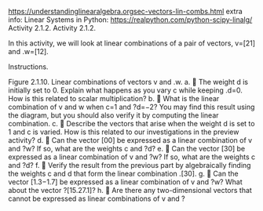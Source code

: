 https://understandinglinearalgebra.orgsec-vectors-lin-combs.html
extra info: 
Linear Systems in Python: https://realpython.com/python-scipy-linalg/ 
Activity 2.1.2. 
Activity 2.1.2. 
 
In this activity, we will look at linear combinations of a pair of vectors, v=[21] and .w=[12].

Instructions.

Figure 2.1.10. Linear combinations of vectors v and .w.
a.	🔗
The weight d is initially set to 0. Explain what happens as you vary c while keeping .d=0. How is this related to scalar multiplication?
b.	🔗
What is the linear combination of v and w when c=1 and ?d=−2? You may find this result using the diagram, but you should also verify it by computing the linear combination.
c.	🔗
Describe the vectors that arise when the weight d is set to 1 and c is varied. How is this related to our investigations in the preview activity?
d.	🔗
Can the vector [00] be expressed as a linear combination of v and ?w? If so, what are the weights c and ?d?
e.	🔗
Can the vector [30] be expressed as a linear combination of v and ?w? If so, what are the weights c and ?d?
f.	🔗
Verify the result from the previous part by algebraically finding the weights c and d that form the linear combination .[30].
g.	🔗
Can the vector [1.3−1.7] be expressed as a linear combination of v and ?w? What about the vector ?[15.27.1]?
h.	🔗
Are there any two-dimensional vectors that cannot be expressed as linear combinations of v and ?


